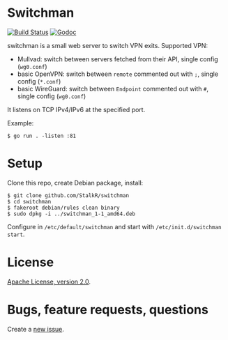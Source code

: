 # Switchman

[![Build Status][build-img]][build] [![Godoc][godoc-img]][godoc]

[build]: https://github.com/StalkR/switchman/actions/workflows/build.yml
[build-img]: https://github.com/StalkR/switchman/actions/workflows/build.yml/badge.svg
[godoc]: https://godoc.org/github.com/StalkR/switchman
[godoc-img]: https://godoc.org/github.com/StalkR/switchman?status.png

switchman is a small web server to switch VPN exits. Supported VPN:

- Mullvad: switch between servers fetched from their API, single config (`wg0.conf`)
- basic OpenVPN: switch between `remote` commented out with `;`, single config (`*.conf`)
- basic WireGuard: switch between `Endpoint` commented out with `#`, single config (`wg0.conf`)

It listens on TCP IPv4/IPv6 at the specified port.

Example:

    $ go run . -listen :81

# Setup

Clone this repo, create Debian package, install:

    $ git clone github.com/StalkR/switchman
    $ cd switchman
    $ fakeroot debian/rules clean binary
    $ sudo dpkg -i ../switchman_1-1_amd64.deb

Configure in `/etc/default/switchman` and start with `/etc/init.d/switchman start`.

# License

[Apache License, version 2.0](http://www.apache.org/licenses/LICENSE-2.0).

# Bugs, feature requests, questions

Create a [new issue](https://github.com/StalkR/switchman/issues/new).
